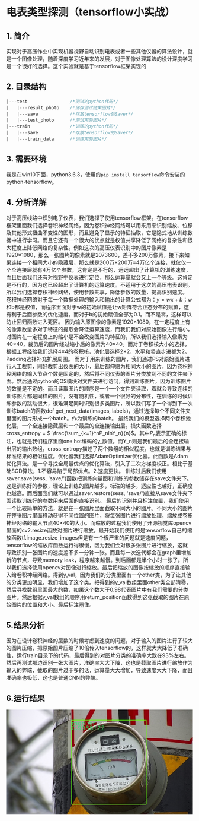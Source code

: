 # 电表类型探测（tensorflow小实战）


## 1. 简介

 实现对于高压作业中实现机器视野自动识别电表或者一些其他仪器的算法设计，就是一个图像处理，随着深度学习近年来的发展，对于图像处理算法的设计深度学习是一个很好的选择。这个实验就是基于tensorflow框架实现的


## 2. 目录结构

```c
|---test                /*测试的python代码*/
|   |---result_photo    /*储存测试结果图片*/    
|   |---save            /*存放tensorflow的Saver*/
|   |---test_photo      /*测试用的图片*/
|---train               /*训练的python代码*/
|   |---save            /*存放tensorflow的Saver*/
|   |---train_data      /*训练用的图片*/
```

## 3. 需要环境

我是在win10下面，python3.6.3，使用的`pip install tensorflow`命令安装的python-tensorflow。


## 4. 分析详解

对于高压线路中识别电子仪表，我们选择了使用tensorflow框架。在tensorflow框架里面我们选择卷积神经网络，因为卷积神经网络可以用来用来识别缩放、位移及其他形式扭曲不变性的图形，而且避免了显示的特征抽取，它是隐式地从训练数据中进行学习。而且它还有一个很大的优点就是权值共享降低了网络的复杂性和很大程度上降低网络的复杂性。例如这次的高压仪表识别中的图片像素是1920×1080，那么一张图片的像素就是2073600，差不多200万像素，接下来如果连接一个相同大小的隐藏层，那么就是200万×200万=4万亿个连接，就仅仅一个全连接层就有4万亿个参数，这肯定是不行的，远远超出了计算机的训练速度，而且后面我们还有对视野中仪表进行定位，那么运算量就会又上一个等级。这肯定是不行的，因为这已经超出了计算机的运算速度。不适用于这次的高压电表识别。所以我们选择卷积神经网络，使用参数共享，降低参数的数量，提高识别速度。
卷积神经网络对于每一个数据处理的输入和输出的计算公式都为：$y = wx + b$；w和b都是权值，而程序里面对于w的初始赋值是让w矩阵符合正态分布的赋值，这有利于后面参数的优化速度。而对于b的初始赋值全部为0.1。而不是零，这样可以防止回归函数进入死区。
因为输入原图像的像素是1920×1080，在一定程度上有的像素数量多对于特征的提取会降低运算速度，而我们我们对原始图像进行缩小，对图片在一定程度上的缩小是不会改变图片的特征的，所以我们选择输入像素为40×40，裁剪后的图片经过缩小后的像素为40×40。而对于卷积核大小的选择，根据工程经验我们选择4×4的卷积核，池化层选择2×2，水平和竖直步进都为2。Padding选择补充扩展周围。
而对于用来训练的图片，我们通过PS对原始图片进行人工裁剪，刚好裁剪出仪表的大小，最后都伸缩为相同大小的图片，因为卷积神经网络的输入节点个数是固定的，然后将不同仪表的图片分类放到不同的文件夹下面。然后通过python的OS模块对文件夹进行访问，得到训练图片，因为训练图片的数量是不定的。而且读取图片的顺序是一个一个文件夹读取，着就会导致连续的训练图片都是同样的图片，没有随机性，或者一个很好的分布性，在训练的时候训练参数的跳动很大，很难满足同时识别很多类图片，所以我们写了一个得到下一次训练batch的函数def get_next_data(images, labels)，通过选择每个不同文件夹里面的图片形成一个batch。作为训练的batch。
最终我们的模型选择两个卷积池化层，一个全连接隐藏层和一个最后的全连接输出层。损失函数选择cross_entropy = $-\frac{\sum_{k=1}^nP_nlnY_n}{n}$。其中$P_n$表示正确的标注，也就是我们程序里面one hot编码的y_数值。而Y_n则是我们最后的全连接输出层的输出数组，cross_entropy描述了两个数组的相似程度，也就是训练结果与标准结果的相似程度。优化器我们选择AdamOptimizer优化器。此函数是Adam优化算法。是一个寻找全局最优点的优化算法，引入了二次方梯度校正。相比于基础SGD算法，1.不容易陷于局部优点。2.速度更快。
训练过后我们使用saver.save(sess, 'save/')函数把训练向量图和训练的参数储存在save文件夹下。这是训练好的参数，理论上训练的图片越多，标注的越多，适应性也越好，正确度也越高。而后面我们就可以通过saver.restore(sess, 'save/')直接从save文件夹下面读取训练好的参数用来后面的直接识别。
最后的识别并且标注位置，我们使用一个比较简单的方法，就是在一张图片里面截取不同大小的图片。不同大小的图片在整张图片里面移动获得不同位置的图片，将每张图片进行缩放处理，缩放成卷积神经网络的输入节点40×40的大小。而缩放的过程我们使用了开源视觉库opencv里面的cv2.resize函数对图片进行缩放。最开始我们使用的是tensorflow自己的缩放函数tf.image.resize_images但是有一个很严重的问题就是速度问题，tensorflow的缩放库函数运行得很慢，因为我们会对很多张图片进行缩放，这就导致识别一张图片的速度差不多一分钟一张。而且每一次迭代都会在graph里增加新的节点，导致memory leak，程序越来越慢。到后面都是半个小时一张了。所以我们选择使用opencv对图像进行缩放。最后把缩放的图像按缩放的顺序直接输入给卷积神经网络。得到y_val，因为我们的分类里面有一个other类，为了让其他的分类更加明显，我们增加了这个类。把得到的y_val数组里面other类全部清零，然后寻找数组里面最大的数，如果这个数大于0.98代表图片中有我们需要的分类图片。然后根据y_val数组的顺序用return_position函数得到这张截取的图片在原始图片的位置和大小。最后标注圈住。


## 5.结果分析
因为在设计卷积神经的层数的时候考虑到速度的问题，对于输入的图片进行了较大的图片压缩，把原始图片压缩了10倍传入tensorflow的，这样就大大降低了准确性，运行train目录下的代码，最后得到的对图片分类的准确率大致在93%左右。然后再测试那边识别一张大图片，准确率大大下降，这也是截取图片进行缩放作为输入的弊端，截取的图片过于多的话，运算量大大增加，导致速度大大下降，而且准确率也极低，这也是普通CNN的弊端。
## 6.运行结果
<img src="./test/result_photo/monitor__26.jpg" width="960" hegiht="540" align=center />
